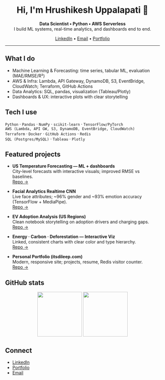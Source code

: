 <h1 align="center">Hi, I'm Hrushikesh Uppalapati 👋</h1>
<p align="center">
  <b>Data Scientist • Python • AWS Serverless</b><br/>
  I build ML systems, real-time analytics, and dashboards end to end.
</p>

<p align="center">
  <a href="https://www.linkedin.com/in/hrushikeshuppalapati" target="_blank">LinkedIn</a> •
  <a href="mailto:hrushikeshuppalapati@gmail.com">Email</a> •
  <a href="https://itsdileep.com" target="_blank">Portfolio</a>
</p>

---

## What I do
- Machine Learning & Forecasting: time series, tabular ML, evaluation (MAE/RMSE/R²)
- AWS & Infra: Lambda, API Gateway, DynamoDB, S3, EventBridge, CloudWatch; Terraform, GitHub Actions
- Data Analytics: SQL, pandas, visualization (Tableau/Plotly)
- Dashboards & UX: interactive plots with clear storytelling

## Tech I use
`Python` · `Pandas` · `NumPy` · `scikit-learn` · `TensorFlow/PyTorch`  
`AWS (Lambda, API GW, S3, DynamoDB, EventBridge, CloudWatch)`  
`Terraform` · `Docker` · `GitHub Actions` · `Redis`  
`SQL (Postgres/MySQL)` · `Tableau` · `Plotly`

## Featured projects
- **US Temperature Forecasting — ML + dashboards**  
  City-level forecasts with interactive visuals; improved RMSE vs baselines.  
  [Repo →](https://github.com/hrushikeshuppalapati/Temperature-Forecasting-Using-TIme-Series-and-ML-Techniques)

- **Facial Analytics Realtime CNN**  
  Live face attributes; ~96% gender and ~93% emotion accuracy (TensorFlow + MediaPipe).  
  [Repo →](https://github.com/hrushikeshuppalapati/Facial-Feature-Detection-Using-CNN)

- **EV Adoption Analysis (US Regions)**  
  Clean notebook storytelling on adoption drivers and charging gaps.  
  [Repo →](https://github.com/hrushikeshuppalapati/Analyzing-Electric-Vehicle-EV-Adoption-Across-U.S.-Regions)

- **Energy · Carbon · Deforestation — Interactive Viz**  
  Linked, consistent charts with clear color and type hierarchy.  
  [Repo →](https://github.com/hrushikeshuppalapati/Data-Visualization-Project-Global-Energy-Trends-and-Impact)

- **Personal Portfolio (itsdileep.com)**  
  Modern, responsive site; projects, resume, Redis visitor counter.  
  [Repo →](https://github.com/hrushikeshuppalapati/Hrushikesh-Portfolio)

## GitHub stats
<p align="center">
  <img src="https://github-readme-stats.vercel.app/api?username=hrushikeshuppalapati&show_icons=true" height="145" />
  <img src="https://github-readme-stats.vercel.app/api/top-langs/?username=hrushikeshuppalapati&layout=compact" height="145" />
</p>

## Connect
- [LinkedIn](https://www.linkedin.com/in/hrushikeshuppalapati)
- [Portfolio](https://itsdileep.com)
- [Email](mailto:hrushikeshuppalapati@gmail.com)
